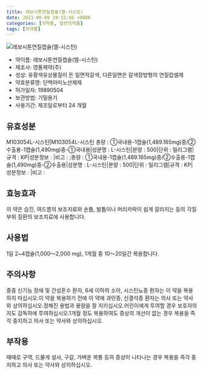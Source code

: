 ```yaml
---
title: 레보시톤연질캡슐(엘-시스틴)
date: 2021-06-09 19:15:56 +0800
categories: [의약품, 일반의약품]
tags: [의약품]
---
```

![레보시톤연질캡슐(엘-시스틴)](https://nedrug.mfds.go.kr/pbp/cmn/itemImageDownload/147809054104100134)

- 약이름: 레보시톤연질캡슐(엘-시스틴)
- 제조사: 영풍제약(주)
- 성상: 유황색유상물질이 든 일면적갈색, 다른일면은 갈색장방형의 연질캅셀제
- 약효분류명: 단백아미노산제제
- 허가일자: 19890504
- 보관방법: 기밀용기
- 사용기간: 제조일로부터 24 개월
## 유효성분
M103054L-시스틴|M103054L-시스틴
총량 : ①국내용-1캡슐(1,489.165mg)중/②수출용-1캡슐(1,490mg)중-①국내용|성분명 : L-시스틴|분량 : 500|단위 : 밀리그램|규격 : KP|성분정보 : |비고 : ;총량 : ①국내용-1캡슐(1,489.165mg)중/②수출용-1캡슐(1,490mg)중-②수출용|성분명 : L-시스틴|분량 : 500|단위 : 밀리그램|규격 : KP|성분정보 : |비고 :
## 효능효과
이 약은 습진, 여드름의 보조치료와 손톱, 발톱이나 머리카락이 쉽게 갈라지는 등의 각질부위 질환의 보조치료에 사용합니다.
## 사용법
1일 2~4캡슐(1,000～2,000 mg), 1개월 중 10～20일간 복용합니다.
## 주의사항
중증 신기능 장애 및 간성혼수 환자, 6세 이하의 소아, 시스틴뇨증 환자는 이 약을 복용하지 마십시오.이 약을 복용하기 전에 이 약에 과민증, 신결석증 환자는 의사 또는 약사와 상의하십시오.정해진 용법과 용량을 잘 지키십시오.어린이에게 투여할 경우 보호자의 지도 감독하에 투여하십시오.1개월 정도 복용하여도 증상의 개선이 없는 경우 복용을 즉각 중지하고 의사 또는 약사와 상의하십시오.
## 부작용
때때로 구역, 드물게 설사, 구갈, 가벼운 복통 등의 증상이 나타나는 경우 복용을 즉각 중지하고 의사 또는 약사와 상의하십시오.

